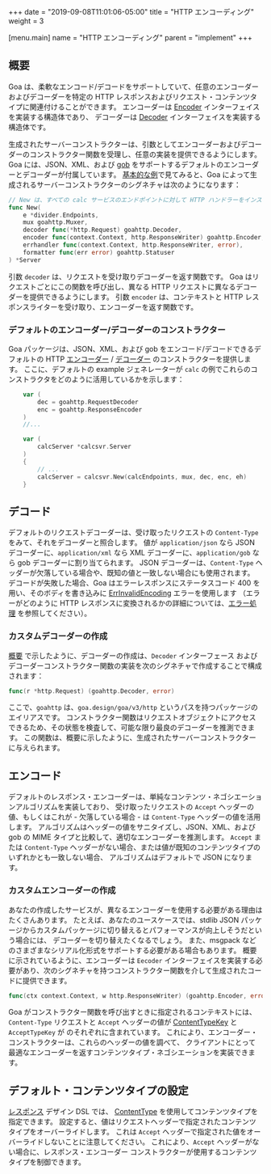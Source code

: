 +++
date = "2019-09-08T11:01:06-05:00"
title = "HTTP エンコーディング"
weight = 3

[menu.main]
name = "HTTP エンコーディング"
parent = "implement"
+++

## 概要

Goa は、柔軟なエンコード/デコードをサポートしていて、任意のエンコーダーおよびデコーダーを特定の HTTP レスポンスおよびリクエスト・コンテンツタイプに関連付けることができます。
エンコーダーは [Encoder](https://godoc.org/goa.design/goa/http#Encoder) インターフェイスを実装する構造体であり、
デコーダーは [Decoder](https://godoc.org/goa.design/goa/http#Decoder) インターフェイスを実装する構造体です。

生成されたサーバーコンストラクターは、引数としてエンコーダーおよびデコーダーのコンストラクター関数を受理し、任意の実装を提供できるようにします。
Goa には、JSON、XML、および [gob](https://golang.org/pkg/encoding/gob/) をサポートするデフォルトのエンコーダーとデコーダーが付属しています。
[基本的な例](https://github.com/goadesign/examples/blob/master/basic)で見てみると、Goa によって生成されるサーバーコンストラクターのシグネチャは次のようになります：

```go
// New は、すべての calc サービスのエンドポイントに対して HTTP ハンドラーをインスタンス化します。
func New(
	e *divider.Endpoints,
	mux goahttp.Muxer,
	decoder func(*http.Request) goahttp.Decoder,
	encoder func(context.Context, http.ResponseWriter) goahttp.Encoder,
	errhandler func(context.Context, http.ResponseWriter, error),
	formatter func(err error) goahttp.Statuser
) *Server
```

引数 `decoder` は、リクエストを受け取りデコーダーを返す関数です。
Goa はリクエストごとにこの関数を呼び出し、異なる HTTP リクエストに異なるデコーダーを提供できるようにします。
引数 `encoder` は、コンテキストと HTTP レスポンスライターを受け取り、エンコーダーを返す関数です。

### デフォルトのエンコーダー/デコーダーのコンストラクター

Goa パッケージは、JSON、XML、および gob をエンコード/デコードできるデフォルトの HTTP 
[エンコーダー](https://godoc.org/goa.design/goa/http#RequestEncoder) / 
[デコーダー](https://godoc.org/goa.design/goa/http#ResponseEncoder)
のコンストラクターを提供します。 
ここに、デフォルトの example ジェネレーターが `calc` の例でこれらのコンストラクタをどのように活用しているかを示します：

```go
	var (
		dec = goahttp.RequestDecoder
		enc = goahttp.ResponseEncoder
	)
    //...

	var (
		calcServer *calcsvr.Server
	)
	{
        // ...
		calcServer = calcsvr.New(calcEndpoints, mux, dec, enc, eh)
	}
```

## デコード

デフォルトのリクエストデコーダーは、受け取ったリクエストの `Content-Type` をみて、それをデコーダーと照合します。
値が `application/json` なら JSON デコーダーに、`application/xml` なら XML デコーダーに、`application/gob` なら gob デコーダーに割り当てられます。
JSON デコーダーは、`Content-Type` ヘッダーが欠落している場合や、既知の値と一致しない場合にも使用されます。
デコードが失敗した場合、Goa はエラーレスポンスにステータスコード 400 を用い、そのボディを書き込みに [ErrInvalidEncoding](https://goa.design/v1/reference/goa/#variables) エラーを使用します
（エラーがどのように HTTP レスポンスに変換されるかの詳細については、[エラー処理](/v1/implement/error_handling/) を参照してください）。


### カスタムデコーダーの作成

 [概要](#Overview) で示したように、デコーダーの作成は、`Decoder` インターフェース
 およびデコーダーコンストラクター関数の実装を次のシグネチャで作成することで構成されます：

```go
func(r *http.Request) (goahttp.Decoder, error)
```
ここで、`goahttp` は、`goa.design/goa/v3/http` というパスを持つパッケージのエイリアスです。
コンストラクター関数はリクエストオブジェクトにアクセスできるため、その状態を検査して、可能な限り最良のデコーダーを推測できます。
この関数は、概要に示したように、生成されたサーバーコンストラクターに与えられます。

## エンコード

デフォルトのレスポンス・エンコーダーは、単純なコンテンツ・ネゴシエーションアルゴリズムを実装しており、
受け取ったリクエストの `Accept` ヘッダーの値、もしくはこれが - 欠落している場合 - は `Content-Type` ヘッダーの値を活用します。
アルゴリズムはヘッダーの値をサニタイズし、JSON、XML、および gob の MIME タイプと比較して、適切なエンコーダーを推測します。
`Accept` または `Content-Type` ヘッダーがない場合、または値が既知のコンテンツタイプのいずれかとも一致しない場合、
アルゴリズムはデフォルトで JSON になります。

### カスタムエンコーダーの作成

あなたの作成したサービスが、異なるエンコーダーを使用する必要がある理由はたくさんあります。
たとえば、あなたのユースケースでは、stdlib JSON パッケージからカスタムパッケージに切り替えるとパフォーマンスが向上しそうだという場合には、
デコーダーを切り替えたくなるでしょう。
また、msgpack などのさまざまなシリアル化形式をサポートする必要がある場合もあります。
概要に示されているように、エンコーダーは `Eecoder` インターフェイスを実装する必要があり、次のシグネチャを持つコンストラクター関数を介して生成されたコードに提供できます。

```go
func(ctx context.Context, w http.ResponseWriter) (goahttp.Encoder, error)
```

Goa がコンストラクター関数を呼び出すときに指定されるコンテキストには、
`Content-Type` リクエストと `Accept` ヘッダーの値が [ContentTypeKey](https://godoc.org/goa.design/goa/http#pkg-constants) と `AcceptTypeKey` が
のそれぞれに含まれています。
これにより、エンコーダー・コンストラクターは、これらのヘッダーの値を調べて、
クライアントにとって最適なエンコーダーを返すコンテンツタイプ・ネゴシエーションを実装できます。

## デフォルト・コンテンツタイプの設定

[レスポンス](https://godoc.org/goa.design/goa/dsl#Response) デザイン DSL では、
[ContentType](https://godoc.org/goa.design/goa/dsl#ContentType) を使用してコンテンツタイプを指定できます。
設定すると、値はリクエストヘッダーで指定されたコンテンツタイプをオーバーライドします。
これは `Accept` ヘッダーで指定された値をオーバーライドしないことに注意してください。
これにより、`Accept` ヘッダーがない場合に、レスポンス・エンコーダー コンストラクターが使用するコンテンツタイプを制御できます。
